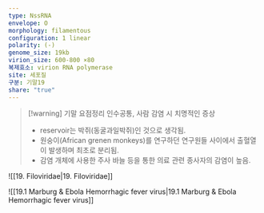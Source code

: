 ```yaml
---
type: NssRNA
envelope: O
morphology: filamentous
configuration: 1 linear
polarity: (-)
genome_size: 19kb
virion_size: 600-800 ×80
복제효소: virion RNA polymerase
site: 세포질
구분: 기말19
share: "true"
---
```

>[!warning] 기말 요점정리
>인수공통, 사람 감염 시 치명적인 증상
>- reservoir는 박쥐(동굴과일박쥐)인 것으로 생각됨.
>- 원숭이(African grenen monkeys)를 연구하던 연구원들 사이에서 출혈열이 발생하며 최초로 분리됨.
>- 감염 개체에 사용한 주사 바늘 등을 통한 의료 관련 종사자의 감염이 높음.

![[19. Filoviridae|19. Filoviridae]]

![[19.1 Marburg & Ebola Hemorrhagic fever virus|19.1 Marburg & Ebola Hemorrhagic fever virus]]
